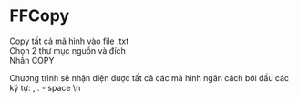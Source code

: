 # FFCopy
Copy tất cả mã hình vào file .txt <br>
Chọn 2 thư mục nguồn và đích <br>
Nhân COPY <br>

Chương trình sẽ nhận diện được tất cả các mã hình ngăn cách bởi dấu các ký tự: , . - space \n
